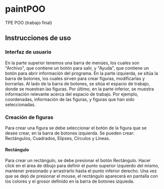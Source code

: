 # paintPOO
TPE POO (trabajo final)

## Instrucciones de uso
### Interfaz de usuario
En la parte superior tenemos una barra de menúes, los cuales son "Archivo", que contiene un botón para salir, y "Ayuda", que contiene un botón para abrir información del programa.
En la parte izquierda, se sitúa la barra de botones, los cuales sirven para crear figuras, modificarlas y borrarlas.
Al lado de la barra de botones, se sitúa el espacio de trabajo, donde se muestran las figuras.
Por último, en la parte inferior, se muestra información relevante acerca del espacio de trabajo. Por ejemplo, coordenadas, información de las figuras, y figuras que han sido seleccionadas.

### Creación de figuras
Para crear una figura se debe seleccionar el botón de la figura que se desee crear, en la barra de botones izquierda. Se pueden crear: Rectángulos, Cuadrados, Elipses, Círculos y Líneas.
#### Rectángulo
Para crear un rectángulo, se debe presionar el botón Rectángulo. Hacer click en el área de dibujo para definir el punto superior izquierdo del mismo, mantener presionado y arrastrarlo hasta el punto inferior derecho. Una vez que se dejó de presionar el mouse, el rectángulo aparecerá en pantalla con los colores y el grosor definido en la barra de botones izquieda.
